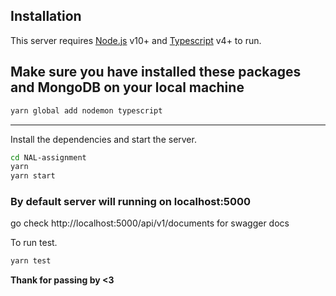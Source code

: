 
## Installation

This server requires [Node.js](https://nodejs.org/) v10+ and [Typescript](https://www.typescriptlang.org/) v4+ to run.

Make sure you have installed these packages and MongoDB on your local machine
-------------------------------------------------------------------------------------------------------------
```sh
yarn global add nodemon typescript
```
-------------------------------------------------------------------------------------------------------------

Install the dependencies and start the server.

```sh
cd NAL-assignment
yarn
yarn start
```

### By default server will running on localhost:5000
go check http://localhost:5000/api/v1/documents for swagger docs

To run test.

```sh
yarn test
```

**Thank for passing by <3**
